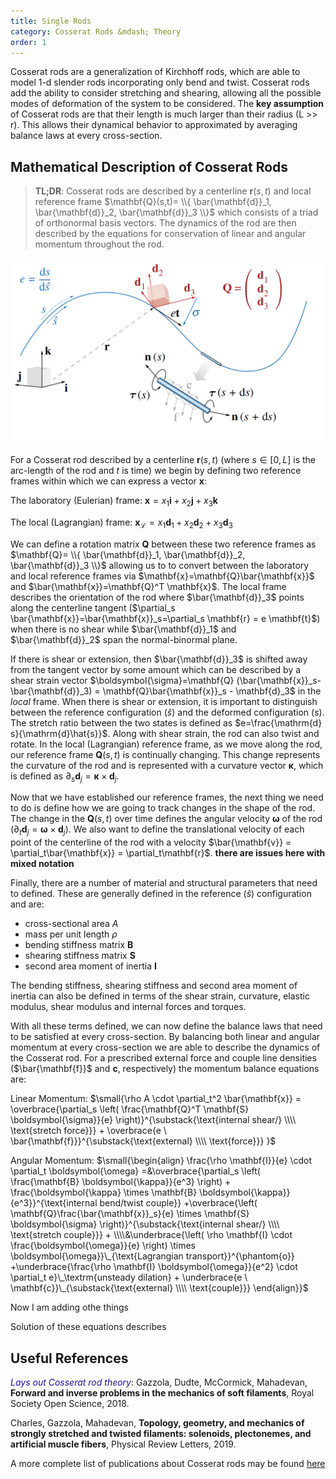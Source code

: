 ```yaml
---
title: Single Rods
category: Cosserat Rods &mdash; Theory
order: 1
---
```


Cosserat rods are a generalization of Kirchhoff rods, which are able to model 1-d slender rods incorporating only bend and twist. Cosserat rods add the ability to consider stretching and shearing, allowing all the possible modes of deformation of the system to be considered. The **key assumption** of Cosserat rods are that their length is much larger than their radius (L >> r). This allows their dynamical behavior to approximated by averaging balance laws at every cross-section.  


## Mathematical Description of Cosserat Rods
>**TL;DR**: Cosserat rods are described by a centerline $\mathbf{r}(s, t)$ and local reference frame $\mathbf{Q}(s,t)= \\{ \bar{\mathbf{d}}_1, \bar{\mathbf{d}}_2, \bar{\mathbf{d}}_3 \\}$ which consists of a triad of orthonormal basis vectors. The dynamics of the rod are then described by the equations for conservation of linear and angular momentum throughout the rod.  

<img src="../../cosserat_rod_continuum.png" alt="image name" width="500"/>

For a Cosserat rod described by a centerline $\mathbf{r}(s, t)$ (where $s \in [0, L]$ is the arc-length of the rod and $t$ is time) we begin by defining two reference frames within which we can express a vector $\mathbf{x}$:  

The laboratory (Eulerian) frame: $\mathbf{x} = x_1 \mathbf{i} + x_2 \mathbf{j} + x_3 \mathbf{k}$  

The local (Lagrangian) frame: $\mathbf{x}_\mathcal{L} = x_1 \mathbf{d}_1 + x_2 \mathbf{d}_2 + x_3 \mathbf{d}_3$

We can define a rotation matrix $\mathbf{Q}$ between these two reference frames as $\mathbf{Q}= \\{ \bar{\mathbf{d}}_1, \bar{\mathbf{d}}_2, \bar{\mathbf{d}}_3 \\}$ allowing us to to convert between the laboratory and local reference frames via $\mathbf{x}=\mathbf{Q}\bar{\mathbf{x}}$ and $\bar{\mathbf{x}}=\mathbf{Q}^T \mathbf{x}$. The local frame describes the orientation of the rod where $\bar{\mathbf{d}}_3$ points along the centerline tangent ($\partial_s \bar{\mathbf{x}}=\bar{\mathbf{x}}_s=\partial_s \mathbf{r} = e \mathbf{t}$) when there is no shear while $\bar{\mathbf{d}}_1$ and $\bar{\mathbf{d}}_2$ span the normal-binormal plane. 

If there is shear or extension, then $\bar{\mathbf{d}}_3$ is shifted away from the tangent vector by some amount which can be described by a shear strain vector $\boldsymbol{\sigma}=\mathbf{Q} (\bar{\mathbf{x}}_s-\bar{\mathbf{d}}_3) = \mathbf{Q}\bar{\mathbf{x}}_s - \mathbf{d}_3$ in the *local* frame. When there is shear or extension, it is important to distinguish between the reference configuration ($\hat{s}$) and the deformed configuration ($s$). The stretch ratio between the two states is defined as $e=\frac{\mathrm{d} s}{\mathrm{d}\hat{s}}$. Along with shear strain, the rod can also twist and rotate. In the local (Lagrangian) reference frame, as we move along the rod, our reference frame $\mathbf{Q}(s,t)$ is continually changing. This change represents the curvature of the rod and is represented with a curvature vector $\boldsymbol{\kappa}$, which is defined as $\partial_s \mathbf{d}_j = \boldsymbol{\kappa} \times \mathbf{d}_j$. 

Now that we have established our reference frames, the next thing we need to do is define how we are going to track changes in the shape of the rod. The change in the $\mathbf{Q}(s,t)$ over time defines the angular velocity $\boldsymbol{\omega}$ of the rod ($\partial_t \mathbf{d}_j = \boldsymbol{\omega} \times \mathbf{d}_j$). We also want to define the translational velocity of each point of the centerline of the rod with a velocity $\bar{\mathbf{v}} = \partial_t\bar{\mathbf{x}} = \partial_t\mathbf{r}$.  **there are issues here with mixed notation**

Finally, there are a number of material and structural parameters that need to defined. These are generally defined in the reference ($\hat{s}$) configuration and are: 
* cross-sectional area $A$  
* mass per unit length $\rho$  
* bending stiffness matrix $\mathbf{B}$ 
* shearing stiffness matrix $\mathbf{S}$ 
* second area moment of inertia $\mathbf{I}$ 

The bending stiffness, shearing stiffness and second area moment of inertia can also be defined in terms of the shear strain, curvature, elastic modulus, shear modulus and internal forces and torques.

With all these terms defined, we can now define the balance laws that need to be satisfied at every cross-section. By balancing both linear and angular momentum at every cross-section we are able to describe the dynamics of the Cosserat rod. For a prescribed external force and couple line densities ($\bar{\mathbf{f}}$ and $\mathbf{c}$, respectively) the momentum balance equations are:

Linear Momentum: 
$\small{\rho A \cdot \partial_t^2 \bar{\mathbf{x}} = \overbrace{\partial_s \left( \frac{\mathbf{Q}^T \mathbf{S} \boldsymbol{\sigma}}{e} \right)}^{\substack{\text{internal shear/} \\\\ \text{stretch force}}} + \overbrace{e \ \bar{\mathbf{f}}}^{\substack{\text{external} \\\\ \text{force}}} }$

Angular Momentum: 
$\small{\begin{align} \frac{\rho \mathbf{I}}{e} \cdot \partial_t \boldsymbol{\omega} =&\overbrace{\partial_s \left( \frac{\mathbf{B} \boldsymbol{\kappa}}{e^3} \right) + \frac{\boldsymbol{\kappa} \times \mathbf{B} \boldsymbol{\kappa}}{e^3}}^{\text{internal bend/twist couple}} +\overbrace{\left( \mathbf{Q}\frac{\bar{\mathbf{x}}_s}{e} \times \mathbf{S} \boldsymbol{\sigma} \right)}^{\substack{\text{internal shear/} \\\\ \text{stretch couple}}} + \\\\&\underbrace{\left( \rho \mathbf{I} \cdot \frac{\boldsymbol{\omega}}{e} \right) \times \boldsymbol{\omega}}\_{\text{Lagrangian transport}}^{\phantom{o}} +\underbrace{\frac{\rho \mathbf{I} \boldsymbol{\omega}}{e^2} \cdot \partial_t e}\_\textrm{unsteady dilation} + \underbrace{e \ \mathbf{c}}\_{\substack{\text{external} \\\\ \text{couple}}} \end{align}}$

Now I am adding othe things


Solution of these equations describes 

## Useful References
<span style="color:#1F109D">*Lays out Cosserat rod theory*</span>: Gazzola, Dudte, McCormick, Mahadevan, **Forward and inverse problems in the mechanics of soft filaments**, Royal Society Open Science, 2018.  

Charles, Gazzola, Mahadevan, **Topology, geometry, and mechanics of strongly stretched and twisted filaments: solenoids, plectonemes, and artificial muscle fibers**, Physical Review Letters, 2019.  

A more complete list of publications about Cosserat rods may be found [here](../../4_publications/publications)